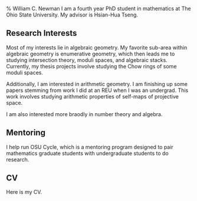 % William C. Newman
I am a fourth year PhD student in mathematics at The Ohio State University. My advisor is Hsian-Hua Tseng. 
## Research Interests
Most of my interests lie in algebraic geometry. My favorite sub-area within algebraic geometry is enumerative geometry, which then leads me to studying intersection theory, moduli spaces, and algebraic stacks. Currently, my thesis projects involve studying the Chow rings of some moduli spaces. 

Additionally, I am interested in arithmetic geometry. I am finishing up some papers stemming from work I did at an REU when I was an undergrad. This work involves studying arithmetic properties of self-maps of projective space. 

I am also interested more braodly in number theory and algebra. 
## Mentoring
I help run OSU Cycle, which is a mentoring program designed to pair mathematics graduate students with undergraduate students to do research. 
## CV
Here is my CV.
